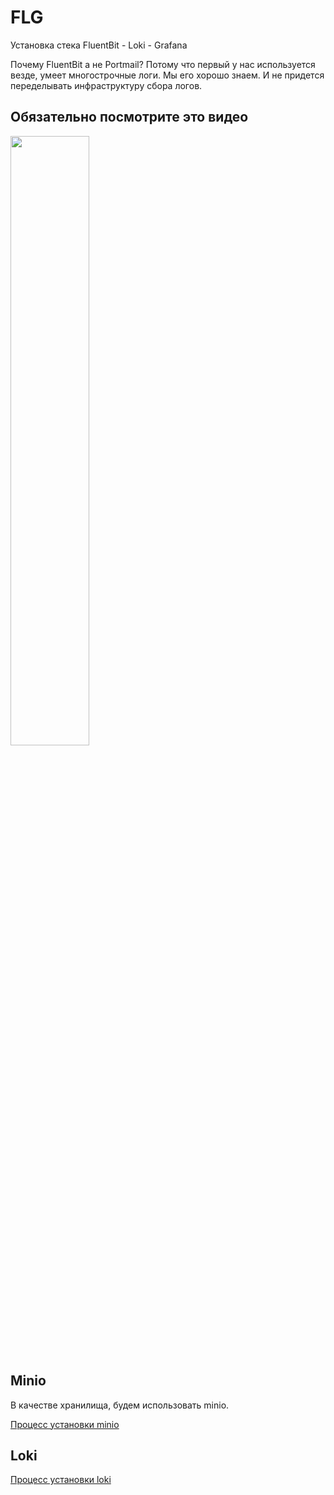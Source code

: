 # FLG

Установка стека FluentBit - Loki - Grafana

Почему FluentBit а не Portmail? Потому что первый у нас используется
везде, умеет многострочные логи. Мы его хорошо знаем. И не придется переделывать
инфраструктуру сбора логов.

## Обязательно посмотрите это видео

[<img src="https://img.youtube.com/vi/vkdNY8QaCug/maxresdefault.jpg" width="50%">](https://youtu.be/vkdNY8QaCug)

## Minio

В качестве хранилища, будем использовать minio.

[Процесс установки minio](../minio)

## Loki

[Процесс установки loki](01-loki)



